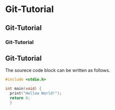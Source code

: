 # Git-Tutorial
## Git-Tutorial
### Git-Tutorial

## Git-Tutorial

The sourece code block can be written as follows.

```c
#include <stdio.h>

int main(void) {
  print("Hellow World!");
  return 0;
  }
```

